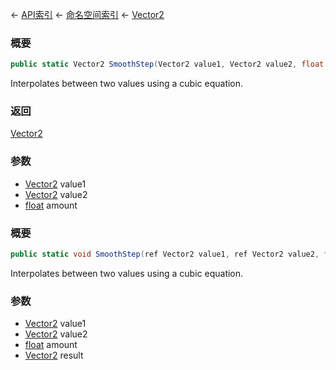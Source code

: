 ← [API索引](Api-Index) ← [命名空间索引](Namespace-Index) ← [Vector2](VRageMath.Vector2)

### 概要

```csharp
public static Vector2 SmoothStep(Vector2 value1, Vector2 value2, float amount)
```

Interpolates between two values using a cubic equation.

### 返回

[Vector2](VRageMath.Vector2)

### 参数

* [Vector2](VRageMath.Vector2) value1
* [Vector2](VRageMath.Vector2) value2
* [float](https://docs.microsoft.com/en-us/dotnet/api/System.Single?view=netframework-4.6) amount
### 概要

```csharp
public static void SmoothStep(ref Vector2 value1, ref Vector2 value2, float amount, out Vector2 result)
```

Interpolates between two values using a cubic equation.

### 参数

* [Vector2](VRageMath.Vector2) value1
* [Vector2](VRageMath.Vector2) value2
* [float](https://docs.microsoft.com/en-us/dotnet/api/System.Single?view=netframework-4.6) amount
* [Vector2](VRageMath.Vector2) result
